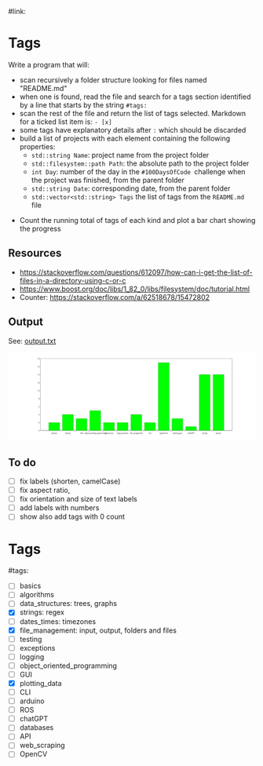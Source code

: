 #link:

# Tags
Write a program that will:

- scan recursively a folder structure looking for files named "README.md"
- when one is found, read the file and search for a tags section identified by a line that starts by the string `#tags:`
- scan the rest of the file and return the list of tags selected. Markdown for a ticked list item is:  `- [x]`
- some tags have explanatory details after `:` which should be discarded
- build a list of projects with each element containing the following properties:
  - `std::string Name`: project name from the project folder
  - `std::filesystem::path Path`: the absolute path to the project folder
  - `int Day`: number of the day in the `#100DaysOfCode `challenge when the project was finished, from the parent folder
  - `std::string Date`: corresponding date, from the parent folder
  - `std::vector<std::string> Tags` the list of tags from the `README.md` file

* Count the running total of tags of each kind and plot a bar chart showing the progress

## Resources 

* https://stackoverflow.com/questions/612097/how-can-i-get-the-list-of-files-in-a-directory-using-c-or-c
* https://www.boost.org/doc/libs/1_82_0/libs/filesystem/doc/tutorial.html
* Counter: https://stackoverflow.com/a/62518678/15472802

## Output

See: [output.txt](./output.txt)

![](./tag_bars.png)

## To do

- [ ] fix labels (shorten, camelCase)
- [ ] fix aspect ratio, 
- [ ] fix orientation and size of text labels 
- [ ] add labels with numbers
- [ ] show also add tags with 0 count

# Tags
#tags: 

- [ ] basics
- [ ] algorithms
- [ ] data_structures: trees, graphs
- [x] strings: regex
- [ ] dates_times: timezones
- [x] file_management: input, output, folders and files
- [ ] testing
- [ ] exceptions
- [ ] logging
- [ ] object_oriented_programming
- [ ] GUI
- [x] plotting_data
- [ ] CLI
- [ ] arduino
- [ ] ROS
- [ ] chatGPT
- [ ] databases
- [ ] API
- [ ] web_scraping
- [ ] OpenCV
